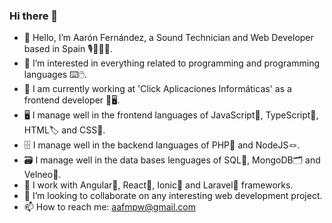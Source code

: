### Hi there 👋

- 👋 Hello, I’m Aarón Fernández, a Sound Technician and Web Developer based in Spain 🎙️👨🏻‍💻.
- 👀 I’m interested in everything related to programming and programming languages ⌨️🖱️.
- 🌱 I am currently working at 'Click Aplicaciones Informáticas' as a frontend developer 💼🖥️.
- 🖥️ I manage well in the frontend languages ​​of JavaScript🔑, TypeScript📐, HTML🏷️ and CSS🎨.
- 🗄️ I manage well in the backend languages ​​of PHP🔐 and NodeJS🪢.
- 🗃️ I manage well in the data bases lenguages of SQL🧮, MongoDB🗂️ and Velneo📂.
- 🧩 I work with Angular📐, React🧪, Ionic🧲 and Laravel🐛 frameworks.
- 👯 I’m looking to collaborate on any interesting web development project.
- 📫 How to reach me: aafmpw@gmail.com

<!--
**AaronCuattro/AaronCuattro** is a ✨ _special_ ✨ repository because its `README.md` (this file) appears on your GitHub profile.

Here are some ideas to get you started:


-->

